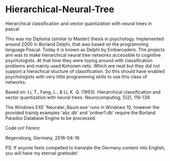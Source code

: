 # Hierarchical-Neural-Tree
Hierarchical classification and vector quantization with neural trees in pascal

This was my Diploma (similar to Master) thesis in psychology. Implemented around 2000 in Borland Delphi, that was based on the programming language Pascal. Today it is known as Delphi by Embarcadero. 
The projects aim was to make hierarchical neural tree networks accessible to cognitive psychologists. At that time they were toying around with classification problems and mainly used Kohonen nets. Which are neat but they did not support a hierachical stucture of classification. So this should have enabled psychologists with very little programming skills to use this class of networks.

Based on:
Li, T., Fang, L., & Li, K. Q. (1993). Hierarchical classification and vector quantization with neural trees. Neurocomputing, 5(2), 119-139.

The Windows EXE 'Neuraler_Baum.exe' runs in Windows 10, however the provided trainig examples 'abc.db' and 'ordner1.db' require the Borland Paradox Database Engine to be processed.

Code on!
Ferenc

Regensburg, Germany, 2016-04-16

PS: If anyone feels compelled to translate the Germany content into English, you will have my eternal gratitude!


